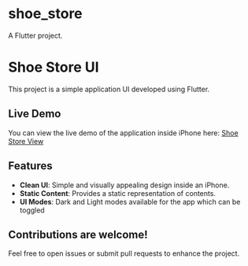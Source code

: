 # shoe_store

A Flutter project.

# Shoe Store UI
This project is a simple application UI developed using Flutter.

## Live Demo
You can view the live demo of the application inside iPhone here: [Shoe Store View](https://shoe-store-six.vercel.app)

## Features
- **Clean UI**: Simple and visually appealing design inside an iPhone.
- **Static Content**: Provides a static representation of contents.
- **UI Modes**: Dark and Light modes available for the app which can be toggled

## Contributions are welcome! 
Feel free to open issues or submit pull requests to enhance the project.
